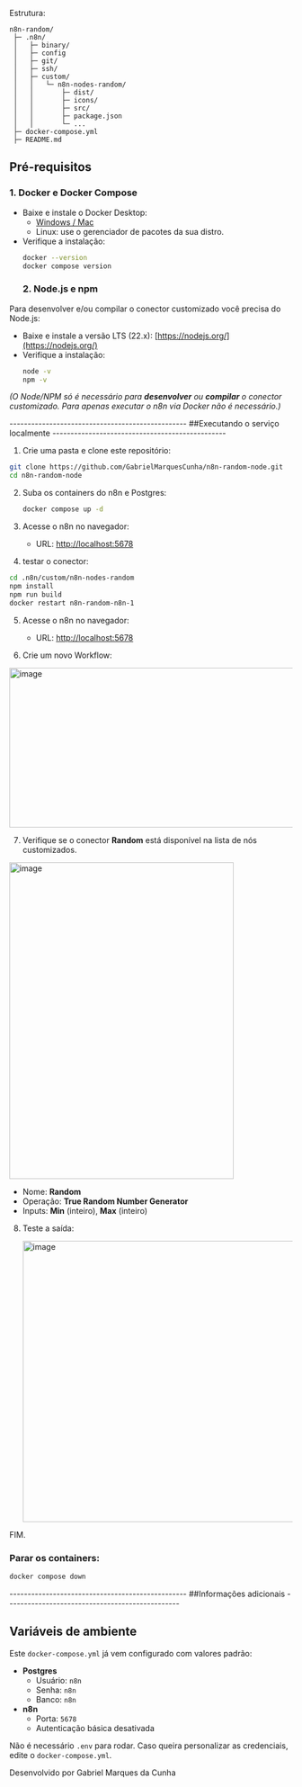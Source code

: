 Estrutura:
```
n8n-random/
 ├─ .n8n/
 │   ├─ binary/
 │   ├─ config
 │   ├─ git/
 │   ├─ ssh/
 │   ├─ custom/
 │   │   └─ n8n-nodes-random/
 │   │       ├─ dist/
 │   │       ├─ icons/
 │   │       ├─ src/
 │   │       ├─ package.json
 │   │       └─ ...
 ├─ docker-compose.yml
 ├─ README.md
```
## Pré-requisitos 
### 1. Docker e Docker Compose

- Baixe e instale o Docker Desktop:
  - [Windows / Mac](https://www.docker.com/products/docker-desktop/)
  - Linux: use o gerenciador de pacotes da sua distro.
- Verifique a instalação:
  ```bash
  docker --version
  docker compose version
  ```
  ### 2. Node.js e npm

Para desenvolver e/ou compilar o conector customizado você precisa do Node.js:

- Baixe e instale a versão LTS (22.x): [https://nodejs.org/](https://nodejs.org/)
- Verifique a instalação:
  ```bash
  node -v
  npm -v
  ```
*(O Node/NPM só é necessário para **desenvolver** ou **compilar** o conector customizado. Para apenas executar o n8n via Docker não é necessário.)*


------------------------------------------------- ##Executando o serviço localmente ------------------------------------------------

 1. Crie uma pasta e clone este repositório:
   ```bash
   git clone https://github.com/GabrielMarquesCunha/n8n-random-node.git
   cd n8n-random-node
   ```

2. Suba os containers do n8n e Postgres:
   ```bash
   docker compose up -d
   ```

3. Acesse o n8n no navegador:
   - URL: [http://localhost:5678](http://localhost:5678)

4. testar o conector:

```bash
cd .n8n/custom/n8n-nodes-random
npm install
npm run build
docker restart n8n-random-n8n-1
```


5. Acesse o n8n no navegador:
   - URL: [http://localhost:5678](http://localhost:5678)
  
6. Crie um novo Workflow:
   
 <img width="582" height="284" alt="image" src="https://github.com/user-attachments/assets/e9d9477e-c7ad-4a38-89ae-e5752b8e2d6f" />

7. Verifique se o conector **Random** está disponível na lista de nós customizados.
 <img width="399" height="563" alt="image" src="https://github.com/user-attachments/assets/6cf57258-879c-4099-8ccc-44a96bce3841" />
 
- Nome: **Random**
- Operação: **True Random Number Generator**
- Inputs: **Min** (inteiro), **Max** (inteiro)

8. Teste a saída:
   
   <img width="1449" height="500" alt="image" src="https://github.com/user-attachments/assets/38da9246-10ab-447e-ac32-33e4c395ae55" />



FIM.



### Parar os containers:

```bash
docker compose down
```


------------------------------------------------- ##Informações adicionais ------------------------------------------------



## Variáveis de ambiente

Este `docker-compose.yml` já vem configurado com valores padrão:

- **Postgres**
  - Usuário: `n8n`
  - Senha: `n8n`
  - Banco: `n8n`
- **n8n**
  - Porta: `5678`
  - Autenticação básica desativada

Não é necessário `.env` para rodar. Caso queira personalizar as credenciais, edite o `docker-compose.yml`. 

Desenvolvido por Gabriel Marques da Cunha
